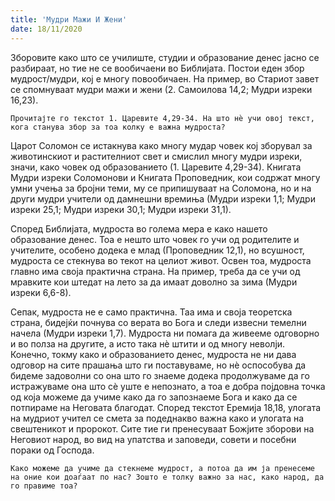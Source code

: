 ```yaml
---
title: 'Мудри Мажи И Жени'
date: 18/11/2020
---
```


Зборовите како што се училиште, студии и образование денес јасно се разбираат, но тие не се вообичаени во Библијата. Постои еден збор мудрост/мудри, кој е многу повообичаен. На пример, во Стариот завет се спомнуваат мудри мажи и жени (2. Самоилова 14,2; Мудри изреки 16,23).

`Прочитајте го текстот 1. Царевите 4,29-34. На што нѐ учи овој текст, кога станува збор за тоа колку е важна мудроста?`

Царот Соломон се истакнува како многу мудар човек кој зборувал за животинскиот и растителниот свет и смислил многу мудри изреки, значи, како човек од образованието (1. Царевите 4,29-34). Книгата Мудри изреки Соломонови и Книгата Проповедник, кои содржат многу умни учења за бројни теми, му се припишуваат на Соломона, но и на други мудри учители од дамнешни времиња (Мудри изреки 1,1; Мудри изреки 25,1; Мудри изреки 30,1; Мудри изреки 31,1).

Според Библијата, мудроста во голема мера е како нашето образование денес. Тоа е нешто што човек го учи од родителите и учителите, особено додека е млад (Проповедник 12,1), но всушност, мудроста се стекнува во текот на целиот живот. Освен тоа, мудроста главно има своја практична страна. На пример, треба да се учи од мравките кои штедат на лето за да имаат доволно за зима (Мудри изреки 6,6-8).

Сепак, мудроста не е само практична. Таа има и своја теоретска страна, бидејќи почнува со верата во Бога и следи извесни темелни начела (Мудри изреки 1,7). Мудроста ни помага да живееме одговорно и во полза на другите, а исто така нѐ штити и од многу неволји. Конечно, токму како и образованието денес, мудроста не ни дава одговор на сите прашања што ги поставуваме, но нѐ оспособува да бидеме задоволни со она што го знаеме додека продолжуваме да го истражуваме она што сѐ уште е непознато, а тоа е добра појдовна точка од која можеме да учиме како да го запознаеме Бога и како да се потпираме на Неговата благодат. Според текстот Еремија 18,18, улогата на мудриот учител се смета за подеднакво важна како и улогата на свештеникот и пророкот. Сите тие ги пренесуваат Божјите зборови на Неговиот народ, во вид на упатства и заповеди, совети и посебни пораки од Господа.

`Како можеме да учиме да стекнеме мудрост, а потоа да им ја пренесеме на оние кои доаѓаат по нас? Зошто е толку важно за нас, како народ, да го правиме тоа?`